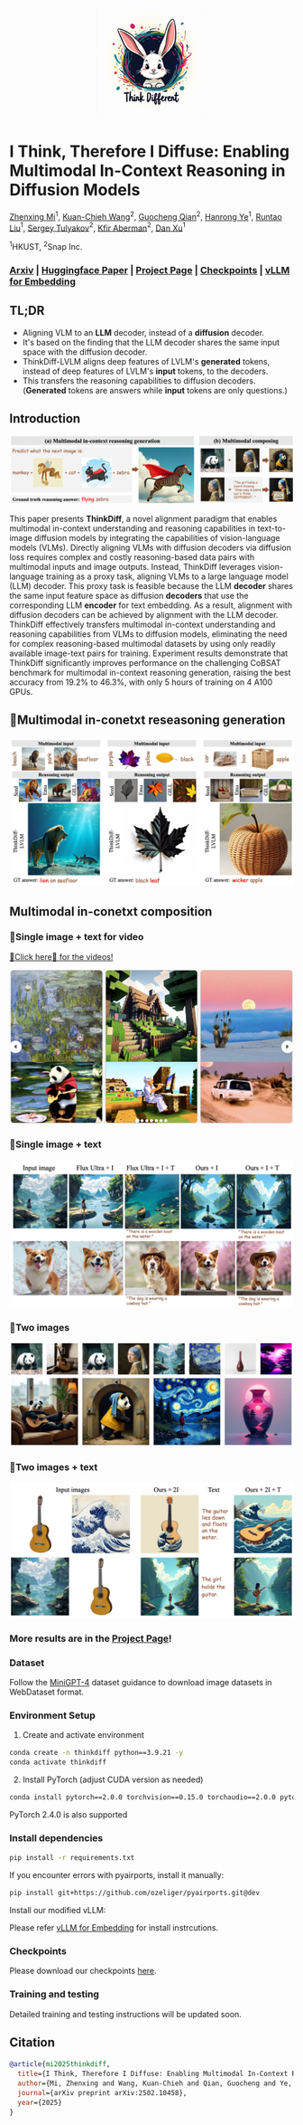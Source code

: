 <p align="center">
  <img src="media/flux_thinkdiff_4_0.png" alt="log" width="196" />
</p>

# I Think, Therefore I Diffuse: Enabling Multimodal In-Context Reasoning in Diffusion Models

[Zhenxing Mi](https://mizhenxing.github.io)$^1$, [Kuan-Chieh Wang](https://wangkua1.github.io)$^2$, [Guocheng Qian](https://guochengqian.github.io)$^2$, [Hanrong Ye](https://sites.google.com/site/yhrspace)$^1$, [Runtao Liu](https://github.com/rt219)$^1$, [Sergey Tulyakov](https://stulyakov.com)$^2$, [Kfir Aberman](https://kfiraberman.github.io)$^2$, [Dan Xu](https://www.danxurgb.net)$^1$


$^1\text{HKUST}$, $^2\text{Snap Inc.}$

### [Arxiv](https://arxiv.org/abs/2502.10458) | [Huggingface Paper](https://huggingface.co/papers/2502.10458) | [Project Page](https://mizhenxing.github.io/ThinkDiff) | [Checkpoints](https://huggingface.co/Mifucius/ThinkDiff) | [vLLM for Embedding](https://github.com/MiZhenxing/vllm)


## TL;DR

* Aligning VLM to an **LLM** decoder, instead of a **diffusion** decoder.
* It's based on the finding that the LLM decoder shares the same input space with the diffusion decoder.
* ThinkDiff-LVLM aligns deep features of LVLM's **generated** tokens, instead of deep features of LVLM's **input** tokens, to the decoders.
* This transfers the reasoning capabilities to diffusion decoders. (**Generated** tokens are answers while **input** tokens are only questions.)

## Introduction


![](media/teaser_arxiv.jpg)

This paper presents **ThinkDiff**, a novel alignment paradigm that enables multimodal in-context understanding and reasoning capabilities in text-to-image diffusion models by integrating the capabilities of vision-language models (VLMs). Directly aligning VLMs with diffusion decoders via diffusion loss requires complex and costly reasoning-based data pairs with multimodal inputs and image outputs. Instead, ThinkDiff leverages vision-language training as a proxy task, aligning VLMs to a large language model (LLM) decoder. This proxy task is feasible because the LLM **decoder** shares the same input feature space as diffusion **decoders** that use the corresponding LLM **encoder** for text embedding. As a result, alignment with diffusion decoders can be achieved by alignment with the LLM decoder. ThinkDiff effectively transfers multimodal in-context understanding and reasoning capabilities from VLMs to diffusion models, eliminating the need for complex reasoning-based multimodal datasets by using only readily available image-text pairs for training. Experiment results demonstrate that ThinkDiff significantly improves performance on the challenging CoBSAT benchmark for multimodal in-context reasoning generation, raising the best accuracy from 19.2% to 46.3%, with only 5 hours of training on 4 A100 GPUs. 

## 🌟Multimodal in-conetxt reseasoning generation

![](media/appendix_reasoning_shot2_compare.jpg)


## Multimodal in-conetxt composition

### 🌟Single image + text for video

[🌟Click here🌟 for the videos!](https://mizhenxing.github.io/ThinkDiff/#for_video)

![](media/video_shot.jpg)

### 🌟Single image + text

![](media/appendix_multimodal_vision_website.jpg)

### 🌟Two images

![](media/appendix_multimodal_vision_only_2I_4_github.jpg)

### 🌟Two images + text

![](media/multimodal_vision_2I_arxiv.jpg)


### More results are in the [Project Page](https://mizhenxing.github.io/ThinkDiff)!

### Dataset

Follow the [MiniGPT-4](https://github.com/Vision-CAIR/MiniGPT-4/blob/main/dataset/README_1_STAGE.md) dataset guidance to download image datasets in WebDataset format.


### Environment Setup

1. Create and activate environment

```bash
conda create -n thinkdiff python==3.9.21 -y
conda activate thinkdiff
```

2. Install PyTorch (adjust CUDA version as needed)

```bash
conda install pytorch==2.0.0 torchvision==0.15.0 torchaudio==2.0.0 pytorch-cuda=11.8 -c pytorch -c nvidia
```

PyTorch 2.4.0 is also supported

### Install dependencies

```bash
pip install -r requirements.txt
```

If you encounter errors with pyairports, install it manually:

```bash
pip install git+https://github.com/ozeliger/pyairports.git@dev
```

Install our modified vLLM:

Please refer [vLLM for Embedding](https://github.com/MiZhenxing/vllm) for install instrcutions.

### Checkpoints

Please download our checkpoints [here](https://huggingface.co/Mifucius/ThinkDiff).

### Training and testing

Detailed training and testing instructions will be updated soon.

## Citation

```bibtex
@article{mi2025thinkdiff,
  title={I Think, Therefore I Diffuse: Enabling Multimodal In-Context Reasoning in Diffusion Models},
  author={Mi, Zhenxing and Wang, Kuan-Chieh and Qian, Guocheng and Ye, Hanrong and Liu, Runtao and Tulyakov, Sergey and Aberman, Kfir and Xu, Dan},
  journal={arXiv preprint arXiv:2502.10458},
  year={2025}
}
```
